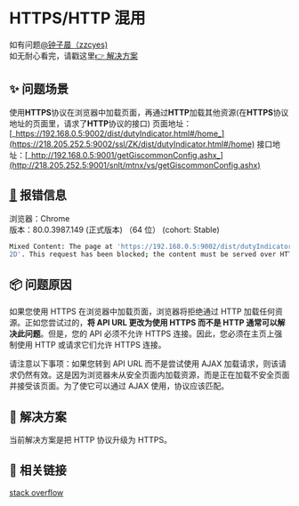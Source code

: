 # HTTPS/HTTP 混用

<a name="qqLbj"></a>

如有问题[@钟子晨（zzcyes)](https://www.yuque.com/zzcyes)<br />如无耐心看完，请戳这里[👉 解决方案](#hVnf5)
<a name="8Kh8m"></a>

## ✨ 问题场景

使用**HTTPS**协议在浏览器中加载页面，再通过**HTTP**加载其他资源(在**HTTPS**协议地址的页面里，请求了**HTTP**协议的接口)
页面地址：[_https://192.168.0.5:9002/dist/dutyIndicator.html#/home_](https://218.205.252.5:9002/ssl/ZK/dist/dutyIndicator.html#/home)
接口地址：[_http://192.168.0.5:9001/getGiscommonConfig.ashx_](http://218.205.252.5:9001/snlt/mtnx/vs/getGiscommonConfig.ashx)<br />

<a name="irkoo"></a>

## [🐛](https://github.com/ant-design/ant-design/commit/85fcf0fe6e95aa392b3dde70e7a5593fc1765ba3) 报错信息

浏览器：Chrome<br />版本：80.0.3987.149 (正式版本) （64 位） (cohort: Stable)

```bash
Mixed Content: The page at 'https://192.168.0.5:9002/dist/dutyIndicator.html#/home' was loaded over HTTPS, but requested an insecure resource 'http://192.168.0.5:9001/snlt/mtnx/login/check/?name=MYWARtaW4%3DD&password=MMTAIzNDU
2D'. This request has been blocked; the content must be served over HTTPS.
```

<a name="SZ0Ow"></a>

## 📦 问题原因

如果您使用 HTTPS 在浏览器中加载页面，浏览器将拒绝通过 HTTP 加载任何资源。正如您尝试过的，**将 API URL 更改为使用 HTTPS 而不是 HTTP 通常可以解决此问题**。但是，您的 API 必须不允许 HTTPS 连接。因此，您必须在主页上强制使用 HTTP 或请求它们允许 HTTPS 连接。

请注意以下事项：如果您转到 API URL 而不是尝试使用 AJAX 加载请求，则该请求仍然有效。这是因为浏览器未从安全页面内加载资源，而是正在加载不安全页面并接受该页面。为了使它可以通过 AJAX 使用，协议应该匹配。<br />

<a name="hVnf5"></a>

## 🔨 解决方案

当前解决方案是把 HTTP 协议升级为 HTTPS。
<a name="F5EUP"></a>

## 🔗 相关链接

[stack overflow](https://stackoverflow.com/questions/33507566/mixed-content-blocked-when-running-an-http-ajax-operation-in-an-https-page)

